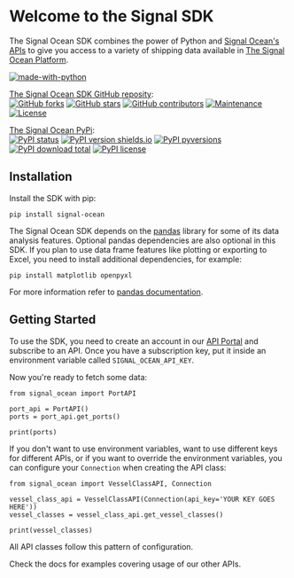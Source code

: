 # Welcome to the Signal SDK

The Signal Ocean SDK combines the power of Python and [Signal Ocean's APIs](https://signalprodapims.developer.azure-api.net/) to give you access to a variety of shipping data available in [The Signal Ocean Platform](https://www.signalocean.com/platform).


[![made-with-python](https://img.shields.io/badge/Made%20with-Python-1f425f.svg)](https://www.python.org/)  

[The Signal Ocean SDK GitHub reposity](https://github.com/SignalOceanSdk/SignalSDK/):  
[![GitHub forks](https://img.shields.io/github/forks/signaloceansdk/signalsdk.svg?style=social&label=Fork&maxAge=2592000)](https://github.com/SignalOceanSdk/SignalSDK/network/)
[![GitHub stars](https://img.shields.io/github/stars/signaloceansdk/signalsdk.svg?style=social&label=Star&maxAge=2592000)](https://GitHub.com/SignalOceanSDk/SignalSDK/stargazers/)
[![GitHub contributors](https://img.shields.io/github/contributors/signaloceansdk/signalsdk.svg)](https://GitHub.com/SignalOceanSDk/SignalSDK/contributors/)
[![Maintenance](https://img.shields.io/badge/Maintained%3F-yes-green.svg)](https://github.com/SignalOceanSdk/SignalSDK/graphs/commit-activity)
[![License](https://img.shields.io/badge/License-Apache%202.0-blue.svg)](https://github.com/SignalOceanSdk/SignalSDK/blob/master/LICENSE)  

[The Signal Ocean PyPi](https://pypi.org/project/signal-ocean/):  
[![PyPI status](https://img.shields.io/pypi/status/signal-ocean.svg)](https://pypi.org/project/signal-ocean/)
[![PyPI version shields.io](https://img.shields.io/pypi/v/signal-ocean.svg)](https://pypi.python.org/pypi/signal-ocean/)
[![PyPI pyversions](https://img.shields.io/pypi/pyversions/signal-ocean.svg)](https://pypi.python.org/pypi/signal-ocean/)
[![PyPI download total](https://img.shields.io/pypi/dm/signal-ocean.svg)](https://pypi.python.org/pypi/signal-ocean/)
[![PyPI license](https://img.shields.io/pypi/l/signal-ocean.svg)](https://pypi.python.org/pypi/signal-ocean/)

## Installation

Install the SDK with pip:
```
pip install signal-ocean
```

The Signal Ocean SDK depends on the [pandas](https://pandas.pydata.org/) library for some of its data analysis features. Optional pandas dependencies are also optional in this SDK. If you plan to use data frame features like plotting or exporting to Excel, you need to install additional dependencies, for example:
```
pip install matplotlib openpyxl
```
For more information refer to [pandas documentation](https://pandas.pydata.org/pandas-docs/stable/getting_started/install.html#optional-dependencies).

## Getting Started

To use the SDK, you need to create an account in our [API Portal](https://signalprodapims.developer.azure-api.net/) and subscribe to an API. Once you have a subscription key, put it inside an environment variable called `SIGNAL_OCEAN_API_KEY`.

Now you're ready to fetch some data:
```
from signal_ocean import PortAPI

port_api = PortAPI()
ports = port_api.get_ports()

print(ports)
```

If you don't want to use environment variables, want to use different keys for different APIs, or if you want to override the environment variables, you can configure your `Connection` when creating the API class:
```
from signal_ocean import VesselClassAPI, Connection

vessel_class_api = VesselClassAPI(Connection(api_key='YOUR KEY GOES HERE'))
vessel_classes = vessel_class_api.get_vessel_classes()

print(vessel_classes)
```

All API classes follow this pattern of configuration.

Check the docs for examples covering usage of our other APIs.
